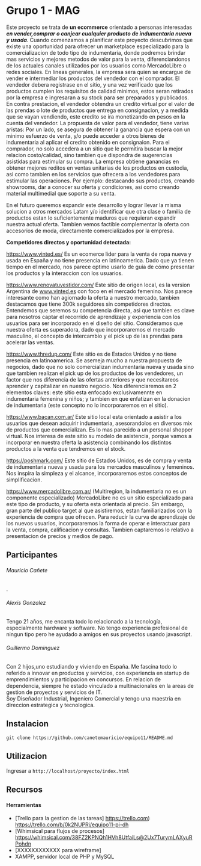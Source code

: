 # Grupo 1 - MAG

Este proyecto se trata de **un ecommerce** orientado a personas interesadas ***en vender,comprar o canjear cualquier producto de indumentaria nueva y usada***.
Cuando comenzamos a planificar este proyecto descubrimos que existe una oportunidad para ofrecer un marketplace especializado para la comercializacion de todo tipo de indumentaria, donde podremos brindar mas servicios y mejores metodos de valor para la venta, diferenciandonos de los actuales canales utilizados por los usuarios como MercadoLibre o redes sociales. 
En lineas generales, la empresa sera quien se encargue de vender e intermediar los productos del vendedor con el comprador. El vendedor debera registrase en el sitio, y una vez verificado que los productos cumplen los requisitos de calidad minimos, estos seran retirados por la empresa e ingresaran a su stock para ser preparados y publicados. En contra prestacion, el vendedor obtendra un credito virtual por el valor de las prendas o lote de productos que entrega en consignacion, y a medida que se vayan vendiendo, este credito se ira monetizando en pesos en la cuenta del vendedor.
La propuesta de valor para el vendedor, tiene varias aristas: Por un lado, se asegura de obtener la ganancia que espera con un minimo esfuerzo de venta, y/o puede acceder a otros bienes de indumentaria al aplicar el credito obtenido en consignaion.
Para el comprador, no solo accedera a un sitio que le permitira buscar la mejor relacion costo/calidad, sino tambien que dispondra de sugerencias asistidas para estimular su compra.
La empresa obtiene ganancias en obtener mejores reditos en ventas unitarias de los productos en custodia, asi como tambien en los servicios que ofrecera a los vendedores para estimular las operaciones. Por ejemplo: destacando sus productos, creando showrooms, dar a conocer su oferta y condiciones, asi como creando material multimedial que soporte a su venta. 

En el futuro queremos expandir este desarrollo y lograr llevar la misma solucion a otros mercados Latam y/o identificar que otra clase o familia de productos estan lo suficientemente maduros que requieran expandir nuestra actual oferta. Tambien vemos factible complementar la oferta con accesorios de moda, directamente comercializados por la empresa.



**Competidores directos y oportunidad detectada:** 

https://www.vinted.es/ 
Es un ecomerce lider para la venta de ropa nueva y usada en España y no tiene presencia en latinoamerica. Dado que ya tienen tiempo en el mercado, nos parece optimo usarlo de guia de cómo presentar los productos y la interaccion con los usuarios. 


https://www.renovatuvestidor.com/ 
Este sitio de origen local, es la version Argentina de www.vinted.es con foco en el mercado femenino. Nos parece interesante como han agiornado la oferta a nuestro mercado, tambien destacamos que tiene 300k seguidores sin competidores directos. Entendemos que seremos su competencia directa, asi que tambien es clave para nosotros captar el recorrido de aprendizaje y experiencia con los usuarios para ser incorporado en el diseño del sitio. Consideramos que nuestra oferta es superadora, dado que incorporaremos el mercado masculino, el concepto de intercambio y el pick up de las prendas para acelerar las ventas.


https://www.thredup.com/
Este sitio es de Estados Unidos y no tiene presencia en latinoamerica. Se asemeja mucho a nuestra propuesta de negocios, dado que no solo comercializan indumentaria nueva y usada sino que tambien realizan el pick up de los productos de los vendedores, un factor que nos diferencia de las ofertas anteriores y que necesitareos aprender y capitalizar en nuestro negocio. Nos diferenciaremos en 2 elementos claves: este sitio esta enfocado exclusivamennte en indumentaria femenina y niños; y tambien en que enfatizan en la donacion de indumentaria (este concepto no lo incorporaremos en el sitio).   


https://www.bacan.com.ar/
Este sitio local esta orientado a asistir a los usuarios que desean adquirir indumentaria, asesorandolos en diversos mix de productos que comercializan. Es lo mas parecido a un personal shopper virtual. Nos interesa de este sitio su modelo de asistencia, porque vamos a incorporar en nuestra oferta la asistencia combinando los distintos productos a la venta que tendremos en el stock. 


https://poshmark.com/
Este sitio de Estados Unidos, es de compra y venta de indumentaria nueva y usada para los mercados masculinos y femeninos. Nos inspira la simpleza y el alcance, incorporaremos estos conceptos de simplificacion.  


https://www.mercadolibre.com.ar/ (Multiregion, la indumentaria no es un componente especializado) 
MercadoLibre no es un sitio especializado para este tipo de producto, y su oferta esta orientada al precio. Sin embargo, gran parte del publico target al que asistiremos, estan familiarizados con la experiencia de compra que ofrecen. Para reducir la curva de aprendizaje de los nuevos usuarios, incorporaremos la forma de operar e interactuar para la venta, compra, calificacion y consultas. Tambien captaremos lo relativo a presentacion de precios y medios de pago.


 

## Participantes

###### Mauricio Cañete 
.

###### Alexis Gonzalez 
Tengo 21 años, me encanta todo lo relacionado a la tecnología, especialmente hardware y software. No tengo experiencia profesional de ningun tipo pero he ayudado a amigos en sus proyectos usando javascript.

###### Guillermo Dominguez
Con 2 hijos,uno estudiando y viviendo en España. Me fascina todo lo referido a innovar en productos y servicios, con experiencia en startup de emprendimientos y participacion en concursos. En relacion de dependencia, siempre he estado vinculado a multinacionales en la areas de gestion de proyectos y servicios de IT.  
Soy Diseñador Industrial, Ingeniero Comercial y tengo una maestria en direccion estrategica y tecnologica.



## Instalacion

```git clone https://github.com/canetemauricio/equipo11/README.md```



## Utilizacion

Ingresar a ```http://localhost/proyecto/index.html``` 



## Recursos

#### Herramientas

- [Trello para la gestion de las tareas] https://trello.com) https://trello.com/b/0k2NUPRj/equipo11-pi-dh
- [Whimsical para flujos de procesos] https://whimsical.com/38FZ2KPNQh1HVh8UtfaiLs@2Ux7TurymLAXyuRPohdn
- [XXXXXXXXXXXX para wireframe]
- XAMPP, servidor local de PHP y MySQL

